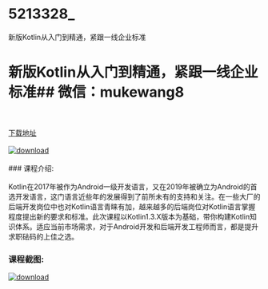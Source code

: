 # 5213328_
新版Kotlin从入门到精通，紧跟一线企业标准
# 新版Kotlin从入门到精通，紧跟一线企业标准## 微信：mukewang8
<br/></br>[下载地址](http://www.36tz.cn/article/5213328 "下载地址")
<br/></br>[![download](http://36tz.cn/muke_img/2020_05_2-137-300x192.png "下载地址")](http://www.36tz.cn/article/5213328 "下载地址")
<br/></br>### 课程介绍:<br/></br>Kotlin在2017年被作为Android一级开发语言，又在2019年被确立为Android的首选开发语言，这门语言近些年的发展得到了前所未有的支持和关注。在一些大厂的后端开发岗位中也对Kotlin语言青睐有加，越来越多的后端岗位对Kotlin语言掌握程度提出新的要求和标准。此次课程以Kotlin1.3.X版本为基础，带你构建Kotlin知识体系。适应当前市场需求，对于Android开发和后端开发工程师而言，都是提升求职砝码的上佳之选。

### 课程截图:
[![download](http://36tz.cn/muke_img/2020_05_1-147.png "下载地址")](http://www.36tz.cn/article/5213328 "下载地址")
